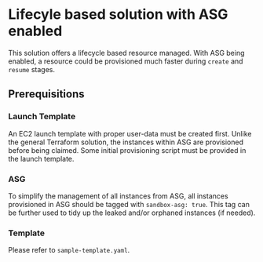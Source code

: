 # Lifecyle based solution with ASG enabled

This solution offers a lifecycle based resource managed. With ASG being enabled, a resource could be provisioned much  faster during `create` and `resume` stages.

## Prerequisitions

### Launch Template
An EC2 launch template with proper user-data must be created first. Unlike the general Terraform solution, the instances within ASG are provisioned before being claimed. Some initial provisioning script must be provided in the launch template.

### ASG
To simplify the management of all instances from ASG, all instances provisioned in ASG should be tagged with `sandbox-asg: true`. This tag can be further used to tidy up the leaked and/or orphaned instances (if needed).

### Template
Please refer to `sample-template.yaml`.

